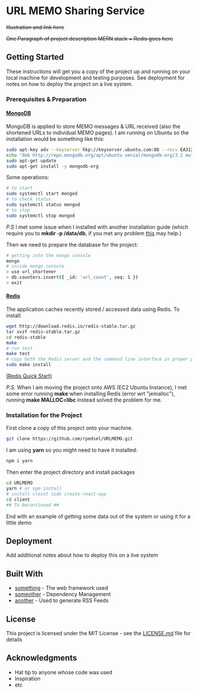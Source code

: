 # URL MEMO Sharing Service

~~Illustration and link here~~

~~One Paragraph of project description MERN stack + Redis goes here~~


## Getting Started

These instructions will get you a copy of the project up and running on your local machine for development and testing purposes. See deployment for notes on how to deploy the project on a live system.

### Prerequisites & Preparation

#### [MongoDB](https://www.mongodb.com) 
MongoDB is applied to store MEMO messages & URL received (also the shortened URLs to individual MEMO pages). I am running on Ubuntu so the installation would be something like this:

```bash
sudo apt-key adv --keyserver hkp://keyserver.ubuntu.com:80 --recv EA312927
echo "deb http://repo.mongodb.org/apt/ubuntu xenial/mongodb-org/3.2 multiverse" | sudo tee /etc/apt/sources.list.d/mongodb-org-3.2.list
sudo apt-get update
sudo apt-get install -y mongodb-org
```
Some operations:
```bash
# to start
sudo systemctl start mongod
# to check status
sudo systemctl status mongod
# to stop
sudo systemctl stop mongod
```
*P.S* I met some issue when I installed with another installation guide (which require you to **mkdir -p /data/db**, if you met any problem [this](https://wesleytsai.io/2015/07/26/mongodb-server-directory-permission-denied/) may help.) 

Then we need to prepare the database for the project:
```bash
# getting into the mongo console
mongo
# inside mongo console
> use url_shortener
> db.counters.insert({ _id: 'url_count', seq: 1 })
> exit
```
#### [Redis](https://redis.io)

The application caches recently stored / accessed data using Redis. To install:
```bash
wget http://download.redis.io/redis-stable.tar.gz
tar xvzf redis-stable.tar.gz
cd redis-stable
make
# run test
make test
# copy both the Redis server and the command line interface in proper places
sudo make install
```
[(Redis Quick Start)](https://redis.io/topics/quickstart)

*P.S.* When I am moving the project onto AWS (EC2 Ubuntu Instance), I met some error running **make** when installing Redis (error wrt "jemalloc"), running **make MALLOC=libc** instead solved the problem for me.

### Installation for the Project

First clone a copy of this project onto your machine.

```bash
git clone https://github.com/rpedsel/URLMEMO.git
```

I am using **yarn** so you might need to have it installed:
```bash
npm i yarn
```
Then enter the project directory and install packages

```bash
cd URLMEMO
yarn # or npm install
# install cleint side create-react-app
cd client 
## To becontinued ##
```

End with an example of getting some data out of the system or using it for a little demo




## Deployment

Add additional notes about how to deploy this on a live system

## Built With

* [something](http://www.dropwizard.io/1.0.2/docs/) - The web framework used
* [someother](https://maven.apache.org/) - Dependency Management
* [another](https://rometools.github.io/rome/) - Used to generate RSS Feeds


## License

This project is licensed under the MIT License - see the [LICENSE.md](LICENSE.md) file for details

## Acknowledgments

* Hat tip to anyone whose code was used
* Inspiration
* etc
